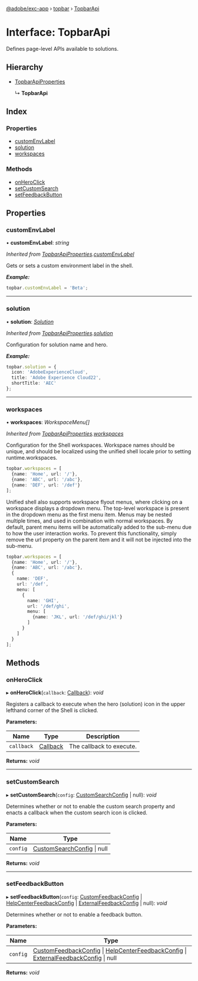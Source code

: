 [@adobe/exc-app](../README.md) › [topbar](../modules/topbar.md) › [TopbarApi](topbar.topbarapi.md)

# Interface: TopbarApi

Defines page-level APIs available to solutions.

## Hierarchy

* [TopbarApiProperties](topbar.topbarapiproperties.md)

  ↳ **TopbarApi**

## Index

### Properties

* [customEnvLabel](topbar.topbarapi.md#customenvlabel)
* [solution](topbar.topbarapi.md#solution)
* [workspaces](topbar.topbarapi.md#workspaces)

### Methods

* [onHeroClick](topbar.topbarapi.md#onheroclick)
* [setCustomSearch](topbar.topbarapi.md#setcustomsearch)
* [setFeedbackButton](topbar.topbarapi.md#setfeedbackbutton)

## Properties

###  customEnvLabel

• **customEnvLabel**: *string*

*Inherited from [TopbarApiProperties](topbar.topbarapiproperties.md).[customEnvLabel](topbar.topbarapiproperties.md#customenvlabel)*

Gets or sets a custom environment label in the shell.

***Example:***

```typescript
topbar.customEnvLabel = 'Beta';
```

___

###  solution

• **solution**: *[Solution](topbar.solution.md)*

*Inherited from [TopbarApiProperties](topbar.topbarapiproperties.md).[solution](topbar.topbarapiproperties.md#solution)*

Configuration for solution name and hero.

***Example:***

```typescript
topbar.solution = {
  icon: 'AdobeExperienceCloud',
  title: 'Adobe Experience Cloud22',
  shortTitle: 'AEC'
};
```

___

###  workspaces

• **workspaces**: *WorkspaceMenu[]*

*Inherited from [TopbarApiProperties](topbar.topbarapiproperties.md).[workspaces](topbar.topbarapiproperties.md#workspaces)*

Configuration for the Shell workspaces. Workspace names should be unique, and should be
localized using the unified shell locale prior to setting runtime.workspaces.

```typescript
topbar.workspaces = [
  {name: 'Home', url: '/'},
  {name: 'ABC', url: '/abc'},
  {name: 'DEF', url: '/def'}
];
```

Unified shell also supports workspace flyout menus, where clicking on a workspace displays a
dropdown menu. The top-level workspace is present in the dropdown menu as the first menu item.
Menus may be nested multiple times, and used in combination with normal workspaces. By default,
parent menu items will be automatically added to the sub-menu due to how the user interaction
works. To prevent this functionality, simply remove the url property on the parent item and it
will not be injected into the sub-menu.

```typescript
topbar.workspaces = [
  {name: 'Home', url: '/'},
  {name: 'ABC', url: '/abc'},
  {
    name: 'DEF',
    url: '/def',
    menu: [
      {
        name: 'GHI',
        url: '/def/ghi',
        menu: [
          {name: 'JKL', url: '/def/ghi/jkl'}
        ]
      }
    ]
  }
];
```

## Methods

###  onHeroClick

▸ **onHeroClick**(`callback`: [Callback](topbar.callback.md)): *void*

Registers a callback to execute when the hero (solution) icon in the upper lefthand corner of
the Shell is clicked.

**Parameters:**

Name | Type | Description |
------ | ------ | ------ |
`callback` | [Callback](topbar.callback.md) | The callback to execute.  |

**Returns:** *void*

___

###  setCustomSearch

▸ **setCustomSearch**(`config`: [CustomSearchConfig](topbar.customsearchconfig.md) | null): *void*

Determines whether or not to enable the custom search property and enacts a callback
when the custom search icon is clicked.

**Parameters:**

Name | Type |
------ | ------ |
`config` | [CustomSearchConfig](topbar.customsearchconfig.md) &#124; null |

**Returns:** *void*

___

###  setFeedbackButton

▸ **setFeedbackButton**(`config`: [CustomFeedbackConfig](topbar.customfeedbackconfig.md) | [HelpCenterFeedbackConfig](topbar.helpcenterfeedbackconfig.md) | [ExternalFeedbackConfig](topbar.externalfeedbackconfig.md) | null): *void*

Determines whether or not to enable a feedback button.

**Parameters:**

Name | Type |
------ | ------ |
`config` | [CustomFeedbackConfig](topbar.customfeedbackconfig.md) &#124; [HelpCenterFeedbackConfig](topbar.helpcenterfeedbackconfig.md) &#124; [ExternalFeedbackConfig](topbar.externalfeedbackconfig.md) &#124; null |

**Returns:** *void*
